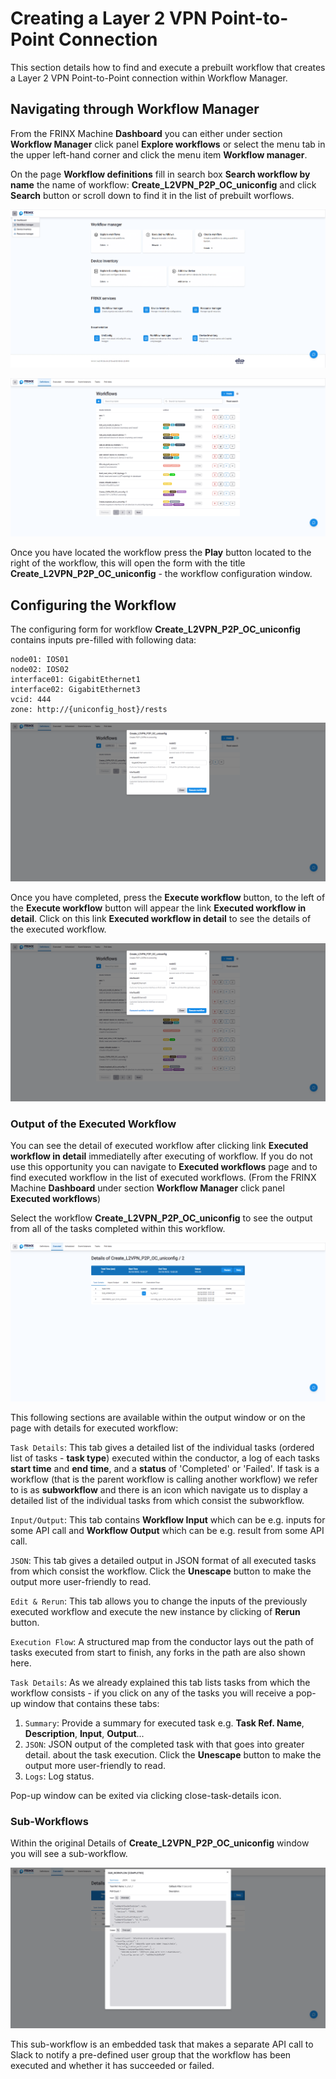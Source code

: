 # Creating a Layer 2 VPN Point-to-Point Connection

This section details how to find and execute a prebuilt workflow that
creates a Layer 2 VPN Point-to-Point connection within Workflow Manager.

## Navigating through Workflow Manager

From the FRINX Machine **Dashboard** you can either
under section **Workflow Manager** click panel **Explore workflows**
or select the menu tab in
the upper left-hand corner and click the menu item **Workflow manager**.

On the page **Workflow definitions** fill in search box **Search workflow by name** the name of workflow: **Create_L2VPN_P2P_OC_uniconfig** and click **Search** button or scroll
down to find it in the list of prebuilt worflows.

![Frinx Machine Dashboard](FM_dashboard_menu.png)

![Workflows definitions page](workflows_dash.png)

Once you have located the workflow press the **Play** button located to the
right of the workflow, this will open the form with the title **Create_L2VPN_P2P_OC_uniconfig** - the workflow
configuration window.

## Configuring the Workflow

The configuring form for workflow **Create_L2VPN_P2P_OC_uniconfig** contains inputs pre-filled with following data:

```
node01: IOS01
node02: IOS02
interface01: GigabitEthernet1
interface02: GigabitEthernet3
vcid: 444
zone: http://{uniconfig_host}/rests
```

![Workflow Create_L2VPN_P2P_OC_uniconfig: L2 VPN Configuration](create-L2-vpn-config.png)

Once you have completed, press the **Execute workflow** button, to the left of the **Execute workflow** button will appear the link **Executed workflow in detail**. Click on this
link **Executed workflow in detail** to see the details of the executed workflow.

![Executed workflow in detail - Link](create-L2-vpn-numericlink.png)

### Output of the Executed Workflow

You can see the detail of executed workflow after clicking link **Executed workflow in detail** immediatelly after executing of workflow.
If you do not use this opportunity you can navigate to **Executed workflows** page and to find executed workflow in the list of executed workflows.
(From the FRINX Machine **Dashboard** under section **Workflow Manager** click panel **Executed workflows**)

Select the workflow **Create_L2VPN_P2P_OC_uniconfig** to see the
output from all of the tasks completed within this workflow.

![Executed Workflow Details](workflows_detailswindows.png)

This following sections are available within the output window or on the page with details for executed workflow:

`Task Details`: This tab gives a detailed list of the individual tasks (ordered list of tasks - **task type**)
executed within the conductor, a log of each tasks **start time** and **end time**,
and a **status** of 'Completed' or 'Failed'. If task is a workflow (that is the parent workflow is calling another workflow)
we refer to is as **subworkflow** and there is an icon which navigate us to display a detailed list of the individual tasks from which consist the subworkflow. 

`Input/Output`: This tab contains **Workflow Input** which can be e.g. inputs for some API call and **Workflow Output** which can be e.g. result from
some API call.

`JSON`: This tab gives a detailed output in JSON format of all
executed tasks from which consist the workflow. Click the **Unescape** button
to make the output more user-friendly to read.

`Edit & Rerun`: This tab allows you to change the inputs of the previously executed workflow and execute the new instance by clicking of **Rerun** button.

`Execution Flow`: A structured map from the conductor lays out the
path of tasks executed from start to finish, any forks in the path are
also shown here.

`Task Details`: As we already explained this tab lists tasks from which the workflow consists - 
if you click on any of the tasks you will receive a pop-up window that
contains these tabs:

1. `Summary`: Provide a summary for executed task e.g. **Task Ref. Name**, **Description**, **Input**, **Output**...
2. `JSON`: JSON output of the completed task with that goes into greater detail. 
    about the task execution. Click the **Unescape** button to make the output more user-friendly to read.
3. `Logs`: Log status.

Pop-up window can be exited via clicking close-task-details icon.

### Sub-Workflows

Within the original Details of **Create_L2VPN_P2P_OC_uniconfig**
window you will see a sub-workflow.

![Sub-Workflow](sub-workflow.png)

This sub-workflow is an embedded task that makes a separate API call to
Slack to notify a pre-defined user group that the workflow has been
executed and whether it has succeeded or failed.
